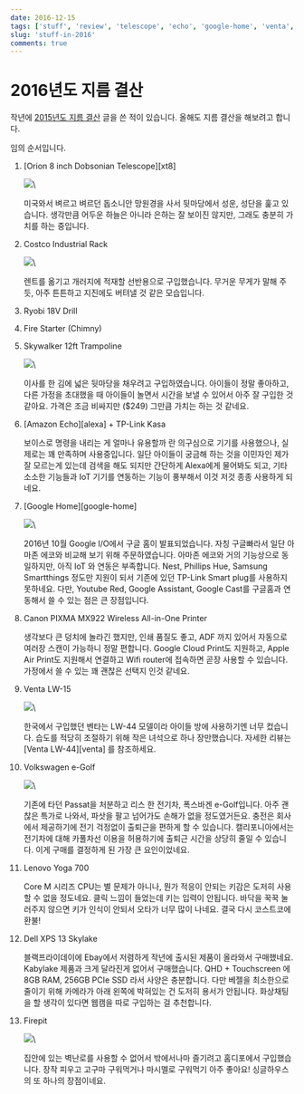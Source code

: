 ```yaml
---
date: 2016-12-15
tags: ['stuff', 'review', 'telescope', 'echo', 'google-home', 'venta', 'e-golf', 'xps-13', 'firepit' ]
slug: 'stuff-in-2016'
comments: true
---
```


# 2016년도 지름 결산
작년에 [2015년도 지름 결산](../2015/2015-12-24-stuff-in-2015.md) 글을 쓴 적이 있습니다.
올해도 지름 결산을 해보려고 합니다.

임의 순서입니다.

1.  [Orion 8 inch Dobsonian Telescope][xt8]

    ![](/media/sky/equipt/orion-xt8.png)\

    미국와서 벼르고 벼르던 돕소니안 망원경을 사서 뒷마당에서 성운, 성단을 훑고 있습니다.
    생각만큼 어두운 하늘은 아니라 은하는 잘 보이진 않지만, 그래도 충분히 가치를 하는 중입니다.

1.  Costco Industrial Rack

    ![](/media/blog/2016_stuff/costco-whale-industrial-rack.jpg)\

    렌트를 옮기고 개러지에 적재할 선반용으로 구입했습니다.
    무거운 무게가 말해 주듯, 아주 튼튼하고 지진에도 버텨낼 것 같은 모습입니다.

1.  Ryobi 18V Drill

1.  Fire Starter (Chimny)

1.  Skywalker 12ft Trampoline

    ![](/media/blog/2016_stuff/skywalker-trampoline.jpg)\

    이사를 한 김에 넓은 뒷마당을 채우려고 구입하였습니다.
    아이들이 정말 좋아하고, 다른 가정을 초대했을 때 아이들이 놀면서 시간을 보낼 수 있어서 아주 잘 구입한 것 같아요.
    가격은 조금 비싸지만 ($249) 그만큼 가치는 하는 것 같네요.

1.  [Amazon Echo][alexa] + TP-Link Kasa

    보이스로 명령을 내리는 게 얼마나 유용할까 란 의구심으로 기기를 사용했으나, 실제로는 꽤 만족하며 사용중입니다.
    일단 아이들이 궁금해 하는 것을 이민자인 제가 잘 모르는게 있는데 검색을 해도 되지만 간단하게 Alexa에게 물어봐도 되고, 기타 소소한 기능들과 IoT 기기를 연동하는 기능이 풍부해서 이것 저것 종종 사용하게 되네요.

1.  [Google Home][google-home]

    ![](/media/page/review/google-home.jpg)\

    2016년 10월 Google I/O에서 구글 홈이 발표되었습니다.
    자칭 구글빠라서 일단 아마존 에코와 비교해 보기 위해 주문하였습니다.
    아마존 에코와 거의 기능상으로 동일하지만, 아직 IoT 와 연동은 부족합니다.
    Nest, Phillips Hue, Samsung Smartthings 정도만 지원이 되서 기존에 있던 TP-Link Smart plug를 사용하지 못하네요.
    다만, Youtube Red, Google Assistant, Google Cast를 구글홈과 연동해서 쓸 수 있는 점은 큰 장점입니다.

1.  Canon PIXMA MX922 Wireless All-in-One Printer

    생각보다 큰 덩치에 놀라긴 했지만, 인쇄 품질도 좋고, ADF 까지 있어서 자동으로 여러장 스캔이 가능하니 정말 편합니다.
    Google Cloud Print도 지원하고, Apple Air Print도 지원해서 연결하고 Wifi router에 접속하면 곧장 사용할 수 있습니다.
    가정에서 쓸 수 있는 꽤 괜찮은 선택지 인것 같네요.

1.  Venta LW-15

    ![](/media/blog/2016_stuff/venta-lw15.jpg)\

    한국에서 구입했던 벤타는 LW-44 모델이라 아이들 방에 사용하기엔 너무 컸습니다.
    습도를 적당히 조절하기 위해 작은 녀석으로 하나 장만했습니다.
    자세한 리뷰는 [Venta LW-44][venta] 를 참조하세요.

1.  Volkswagen e-Golf

    ![](/media/blog/2016_stuff/e-golf.jpg)\

    기존에 타던 Passat을 처분하고 리스 한 전기차, 폭스바겐 e-Golf입니다.
    아주 괜찮은 특가로 나와서, 파삿을 팔고 넘어가도 손해가 없을 정도였거든요.
    충전은 회사에서 제공하기에 전기 걱정없이 출퇴근을 편하게 할 수 있습니다.
    캘리포니아에서는 전기차에 대해 카풀차선 이용을 허용하기에 출퇴근 시간을 상당히 줄일 수 있습니다.
    이게 구매를 결정하게 된 가장 큰 요인이었네요.

1.  Lenovo Yoga 700

    Core M 시리즈 CPU는 별 문제가 아니나, 뭔가 적응이 안되는 키감은 도저히 사용할 수 없을 정도네요.
    클릭 느낌이 들었는데 키는 입력이 안됩니다. 바닥을 꾹꾹 눌러주지 않으면 키가 인식이 안되서
    오타가 너무 많이 나네요. 결국 다시 코스트코에 환불!

1.  Dell XPS 13 Skylake

    블랙프라이데이에 Ebay에서 저렴하게 작년에 출시된 제품이 올라와서 구매했네요.
    Kabylake 제품과 크게 달라진게 없어서 구매했습니다. QHD + Touchscreen 에 8GB RAM, 256GB PCIe SSD 라서 사양은 충분합니다.
    다만 베젤을 최소한으로 줄이기 위해 카메라가 아래 왼쪽에 박혀있는 건 도저히 용서가 안됩니다.
    화상채팅을 할 생각이 있다면 웹캠을 따로 구입하는 걸 추천합니다.

1.  Firepit

    ![](/media/blog/2016_stuff/fire_pit.jpg)\

    집안에 있는 벽난로를 사용할 수 없어서 밖에서나마 즐기려고 홈디포에서 구입했습니다.
    장작 피우고 고구마 구워먹거나 마시멜로 구워먹기 아주 좋아요!
    싱글하우스의 또 하나의 장점이네요.

